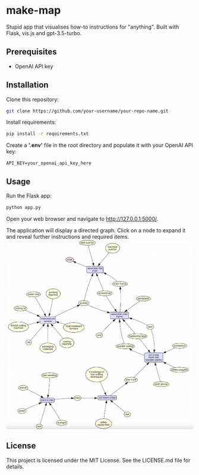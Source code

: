 # make-map

Stupid app that visualises how-to instructions for "anything". Built with Flask, vis.js and gpt-3.5-turbo.

## Prerequisites
- OpenAI API key 

## Installation
Clone this repository:

```bash
git clone https://github.com/your-username/your-repo-name.git
```
Install requirements: 

```bash
pip install -r requirements.txt
```

Create a **'.env'** file in the root directory and populate it with your OpenAI API key:

```.env
API_KEY=your_openai_api_key_here
```

## Usage
Run the Flask app:

```bash
python app.py
```

Open your web browser and navigate to http://127.0.0.1:5000/.

The application will display a directed graph. Click on a node to expand it and reveal further instructions and required items.
![example](example.png)

## License
This project is licensed under the MIT License. See the LICENSE.md file for details.

